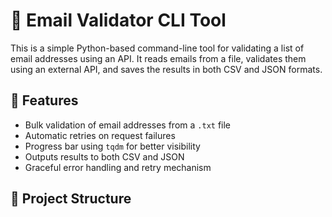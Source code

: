 # 📧 Email Validator CLI Tool

This is a simple Python-based command-line tool for validating a list of email addresses using an API. It reads emails from a file, validates them using an external API, and saves the results in both CSV and JSON formats.

## 🚀 Features

- Bulk validation of email addresses from a `.txt` file
- Automatic retries on request failures
- Progress bar using `tqdm` for better visibility
- Outputs results to both CSV and JSON
- Graceful error handling and retry mechanism

## 📂 Project Structure

